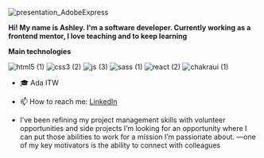  

![presentation_AdobeExpress](https://user-images.githubusercontent.com/89202684/202572390-1f0e9f96-3f65-4bce-99c4-8b0e9bf015af.gif) 

**Hi! My name is Ashley. I'm a software developer. Currently working as a frontend mentor, I love teaching and to keep learning**


 **Main technologies**

![html5 (1)](https://user-images.githubusercontent.com/89202684/202717554-c768037f-5dd9-49bc-8eea-57081a2e9e4e.svg)
![css3 (2)](https://user-images.githubusercontent.com/89202684/202719387-acd4b19b-cd97-48bf-9ef4-780a79b7f3ef.svg)
![js (3)](https://user-images.githubusercontent.com/89202684/202720616-1b674488-8c5a-4eb9-92a9-d3825c1852af.svg)
![sass (1)](https://user-images.githubusercontent.com/89202684/202718634-4335da9f-bd5e-4c4f-8e7c-a25b586837a4.png)
![react (2)](https://user-images.githubusercontent.com/89202684/202718920-9405cdc4-dcc4-456e-8d37-a2c645e01add.svg)
![chakraui (1)](https://user-images.githubusercontent.com/89202684/202718059-a9b7133b-9b9d-4556-982e-99c1702ae20c.svg)




- 🎓 Ada ITW
- 📫 How to reach me: [LinkedIn](https://www.linkedin.com/in/ashley-zamudio-452b96236/)

- I’ve been refining my project management skills with volunteer opportunities and side projects I’m looking for an opportunity where I can put those abilities to work for a mission I’m passionate about. —one of my key motivators is the ability to connect with colleagues 
<!--
**ashleyzam/ashleyzam** is a ✨ _special_ ✨ repository because its `README.md` (this file) appears on your GitHub profile.
--/>
Here are some ideas to get you started:
![react (1)](https://user-images.githubusercontent.com/89202684/202717567-f26e25c7-ee20-47ab-b7ae-79d9d51a5614.svg)



<!--


- 🌱 I’m currently learning ...
- 👯 I’m looking to collaborate on ...
- 🤔 I’m looking for help with ...
- 💬 Ask me about ...

- 😄 Pronouns: ...
- ⚡ Fun fact: ...
- 🔭 I’m currently 
--/>
